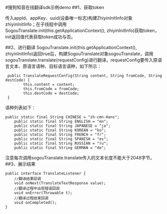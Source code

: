 #搜狗知音在线翻译sdk示例demo
##1、获取token

传入appId、appKey、uuid(设备唯一标志)构建ZhiyinInitInfo对象zhiyinInitInfo；在子线程中调用SogouTranslate.init(this.getApplicationContext(), zhiyinInitInfo)获取token，init返回值代表获取token成功与否。


##2、进行翻译
SogouTranslate.init(this.getApplicationContext(), zhiyinInitInfo)返回true后，构建SogouTranslate对象sogouTranslate，调用sogouTranslate.translate(requestConfig)进行翻译。requestConfig要传入原语言文本、原语言语种、目标语言语种，如下所示：
```
 public TranslateRequestConfig(String content, String fromCode, String destCode) {
        this.content = content;
        this.fromCode = fromCode;
        this.destCode = destCode;
 }
```
语种列表如下：
```
public static final String CHINESE = "zh-cmn-Hans";
    public static final String ENGLISH = "en";
    public static final String JAPANESE = "ja";
    public static final String KOREAN = "ko";
    public static final String FRENCH = "fr";
    public static final String SPANISH = "es";
    public static final String RUSSIAN = "ru";
    public static final String GERMAN = "de";
```
注意每次调用sogouTranslate.translate传入的文本长度不能大于2048字节。
##3、展示结果
```
public interface TranslateListener {
    //翻译结果回调
    void onNext(TranslateTextResponse value);
    //翻译过程中出现错误回调
    void onError(Throwable t);
    //翻译过程结束回调
    void onCompleted();
}
```
